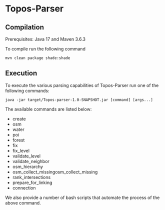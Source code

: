 # Topos-Parser

## Compilation

Prerequisites: Java 17 and Maven 3.6.3

To compile run the following command

    mvn clean package shade:shade

## Execution

To execute the various parsing capabilities of Topos-Parser run one of the following commands:

    java -jar target/Topos-parser-1.0-SNAPSHOT.jar [command] [args...]

The available commands are listed below:

  - create
  - osm
  - water
  - poi
  - forest
  - fix
  - fix_level
  - validate_level
  - validate_neighbor
  - osm_hierarchy
  - osm_collect_missingosm_collect_missing
  - rank_intersections
  - prepare_for_linking
  - connection

We also provide a number of bash scripts that automate the process of the above command.
